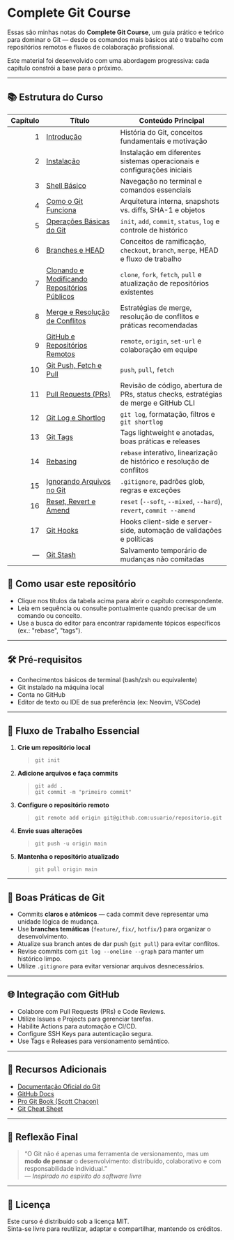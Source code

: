 # Complete Git Course

Essas são minhas notas do **Complete Git Course**, um guia prático e teórico para dominar o Git — desde os comandos mais básicos até o trabalho com repositórios remotos e fluxos de colaboração profissional.

Este material foi desenvolvido com uma abordagem progressiva: cada capítulo constrói a base para o próximo.

---

## 📚 Estrutura do Curso

| Capítulo | Título | Conteúdo Principal |
|---------:|--------|--------------------|
| 1 | [Introdução](./chapter1-introduction.md) | História do Git, conceitos fundamentais e motivação |
| 2 | [Instalação](./chapter2-installation.md) | Instalação em diferentes sistemas operacionais e configurações iniciais |
| 3 | [Shell Básico](./chapter3-basic_shell.md) | Navegação no terminal e comandos essenciais |
| 4 | [Como o Git Funciona](./chapter4-how_git_works.md) | Arquitetura interna, snapshots vs. diffs, SHA-1 e objetos |
| 5 | [Operações Básicas do Git](./chapter5-basic_git_operations.md) | `init`, `add`, `commit`, `status`, `log` e controle de histórico |
| 6 | [Branches e HEAD](./chapter6-git_branches_and_head.md) | Conceitos de ramificação, `checkout`, `branch`, `merge`, HEAD e fluxo de trabalho |
| 7 | [Clonando e Modificando Repositórios Públicos](./chapter7-cloning_modifying_public_repos.md) | `clone`, `fork`, `fetch`, `pull` e atualização de repositórios existentes |
| 8 | [Merge e Resolução de Conflitos](./chapter8-merging_branches.md) | Estratégias de merge, resolução de conflitos e práticas recomendadas |
| 9 | [GitHub e Repositórios Remotos](./chapter9-github_remote_repositories.md) | `remote`, `origin`, `set-url` e colaboração em equipe |
| 10 | [Git Push, Fetch e Pull](./chapter10-git_push_fetch_pull.md) | `push`, `pull`, `fetch` |
| 11 | [Pull Requests (PRs)](./chapter11-pull_requests.md) | Revisão de código, abertura de PRs, status checks, estratégias de merge e GitHub CLI |
| 12 | [Git Log e Shortlog](./chapter12-git_log_shortlog.md) | `git log`, formatação, filtros e `git shortlog` |
| 13 | [Git Tags](./chapter13-git_tags.md) | Tags lightweight e anotadas, boas práticas e releases |
| 14 | [Rebasing](./chapter14-rebasing.md) | `rebase` interativo, linearização de histórico e resolução de conflitos |
| 15 | [Ignorando Arquivos no Git](./chapter15-igoring_files_in_git.md) | `.gitignore`, padrões glob, regras e exceções |
| 16 | [Reset, Revert e Amend](./chapter16-git_reset_rever_amend.md) | `reset` (`--soft`, `--mixed`, `--hard`), `revert`, `commit --amend` |
| 17 | [Git Hooks](./chapter17-git_hooks.md) | Hooks client-side e server-side, automação de validações e políticas |
| — | [Git Stash](./git_stash.md) | Salvamento temporário de mudanças não comitadas |

## 🧭 Como usar este repositório

- Clique nos títulos da tabela acima para abrir o capítulo correspondente.
- Leia em sequência ou consulte pontualmente quando precisar de um comando ou conceito.
- Use a busca do editor para encontrar rapidamente tópicos específicos (ex.: "rebase", "tags").

---

## 🛠️ Pré-requisitos

- Conhecimentos básicos de terminal (bash/zsh ou equivalente)  
- Git instalado na máquina local  
- Conta no GitHub
- Editor de texto ou IDE de sua preferência (ex: Neovim, VSCode)

---

## 🧭 Fluxo de Trabalho Essencial

1. **Crie um repositório local**  
   > `git init`

2. **Adicione arquivos e faça commits**  
   > `git add .`  
   > `git commit -m "primeiro commit"`

3. **Configure o repositório remoto**  
   > `git remote add origin git@github.com:usuario/repositorio.git`

4. **Envie suas alterações**  
   > `git push -u origin main`

5. **Mantenha o repositório atualizado**  
   > `git pull origin main`

---

## 🤝 Boas Práticas de Git

- Commits **claros e atômicos** — cada commit deve representar uma unidade lógica de mudança.  
- Use **branches temáticas** (`feature/`, `fix/`, `hotfix/`) para organizar o desenvolvimento.  
- Atualize sua branch antes de dar push (`git pull`) para evitar conflitos.  
- Revise commits com `git log --oneline --graph` para manter um histórico limpo.  
- Utilize `.gitignore` para evitar versionar arquivos desnecessários.

---

## 🌐 Integração com GitHub

- Colabore com Pull Requests (PRs) e Code Reviews.  
- Utilize Issues e Projects para gerenciar tarefas.  
- Habilite Actions para automação e CI/CD.  
- Configure SSH Keys para autenticação segura.  
- Use Tags e Releases para versionamento semântico.

---

## 📎 Recursos Adicionais

- [Documentação Oficial do Git](https://git-scm.com/doc)  
- [GitHub Docs](https://docs.github.com/)  
- [Pro Git Book (Scott Chacon)](https://git-scm.com/book/pt-br/v2)  
- [Git Cheat Sheet](https://education.github.com/git-cheat-sheet-education.pdf)

---

## 🧠 Reflexão Final

> “O Git não é apenas uma ferramenta de versionamento, mas um **modo de pensar** o desenvolvimento: distribuído, colaborativo e com responsabilidade individual.”  
> — *Inspirado no espírito do software livre*

---

## 📜 Licença

Este curso é distribuído sob a licença MIT.  
Sinta-se livre para reutilizar, adaptar e compartilhar, mantendo os créditos.

